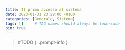 ```yaml
---
title: Il primo accesso al sistema
date: 2023-01-31 23:29:00 +0100
categories: [Generale, Sistema]
tags: []     # TAG names should always be lowercase
pin: true
---
```



> #TODO
{: .prompt-info }
